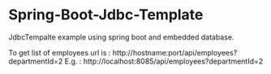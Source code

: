 # Spring-Boot-Jdbc-Template

JdbcTempalte example using spring boot and embedded database. 

To get list of employees url is : http://hostname:port/api/employees?departmentId=2
	E.g. : http://localhost:8085/api/employees?departmentId=2